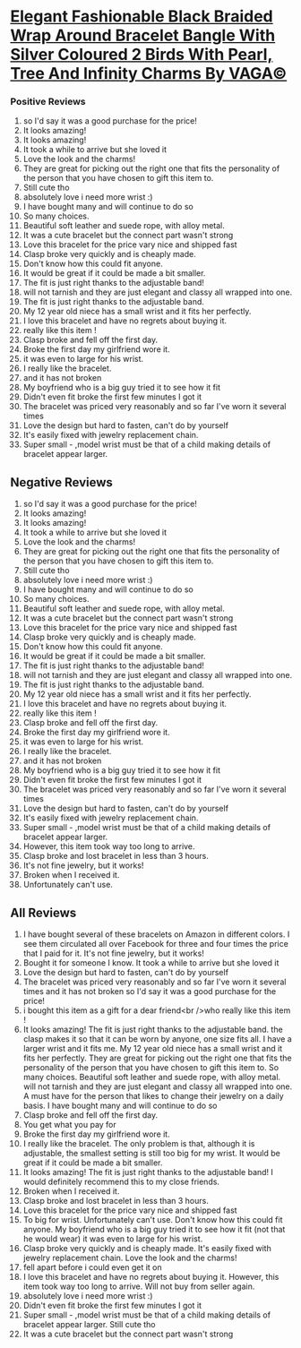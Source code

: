 # [Elegant Fashionable Black Braided Wrap Around Bracelet Bangle With Silver Coloured 2 Birds With Pearl, Tree And Infinity Charms By VAGA©](https://products.checkmycream.com/products/Elegant-Fashionable-Black-Braided-Wrap-Around-Bracelet-Bangle-With-Silver-Coloured-2-Birds-With-Pearl-Tree-And-Infinity-Charms-By-VAGA(c).html)

### Positive Reviews

<ol>
      <li>so I&#x27;d say it was a good purchase for the price!</li>
      <li>It looks amazing!</li>
      <li>It looks amazing!</li>
      <li>It took a while to arrive but she loved it</li>
      <li>Love the look and the charms!</li>
      <li>They are great for picking out the right one that fits the personality of the person that you have chosen to gift this item to.</li>
      <li>Still cute tho</li>
      <li>absolutely love i need more wrist :)</li>
      <li>I have bought many and will continue to do so</li>
      <li>So many choices.</li>
      <li>Beautiful soft leather and suede rope, with alloy metal.</li>
      <li>It was a cute bracelet but the connect part wasn&#x27;t strong</li>
      <li>Love this bracelet for the price vary nice and shipped fast</li>
      <li>Clasp broke very quickly and is cheaply made.</li>
      <li>Don&#x27;t know how this could fit anyone.</li>
      <li>It would be great if it could be made a bit smaller.</li>
      <li>The fit is just right thanks to the adjustable band!</li>
      <li>will not tarnish and they are just elegant and classy all wrapped into one.</li>
      <li>The fit is just right thanks to the adjustable band.</li>
      <li>My 12 year old niece has a small wrist and it fits her perfectly.</li>
      <li>I love this bracelet and have no regrets about buying it.</li>
      <li>really  like this item !</li>
      <li>Clasp broke and fell off the first day.</li>
      <li>Broke the first day my girlfriend wore it.</li>
      <li>it was even to large for his wrist.</li>
      <li>I really like the bracelet.  </li>
      <li>and it has not broken</li>
      <li>My boyfriend who is a big guy tried it to see how it fit</li>
      <li>Didn&#x27;t even fit broke the first few minutes I got it</li>
      <li>The bracelet was priced very reasonably and so far I&#x27;ve worn it several times</li>
      <li>Love the design but hard to fasten, can&#x27;t do by yourself</li>
      <li>It&#x27;s easily fixed with jewelry replacement chain.</li>
      <li>Super small - ,model wrist must be that of a child making details of bracelet appear larger.</li>
</ol>


<h2>Negative Reviews</h2>
<ol>
<li> so I&#x27;d say it was a good purchase for the price!</li>
<li> It looks amazing!</li>
<li> It looks amazing!</li>
<li> It took a while to arrive but she loved it</li>
<li> Love the look and the charms!</li>
<li> They are great for picking out the right one that fits the personality of the person that you have chosen to gift this item to.</li>
<li> Still cute tho</li>
<li> absolutely love i need more wrist :)</li>
<li> I have bought many and will continue to do so</li>
<li> So many choices.</li>
<li> Beautiful soft leather and suede rope, with alloy metal.</li>
<li> It was a cute bracelet but the connect part wasn&#x27;t strong</li>
<li> Love this bracelet for the price vary nice and shipped fast</li>
<li> Clasp broke very quickly and is cheaply made.</li>
<li> Don&#x27;t know how this could fit anyone.</li>
<li> It would be great if it could be made a bit smaller.</li>
<li> The fit is just right thanks to the adjustable band!</li>
<li> will not tarnish and they are just elegant and classy all wrapped into one.</li>
<li> The fit is just right thanks to the adjustable band.</li>
<li> My 12 year old niece has a small wrist and it fits her perfectly.</li>
<li> I love this bracelet and have no regrets about buying it.</li>
<li> really  like this item !</li>
<li> Clasp broke and fell off the first day.</li>
<li> Broke the first day my girlfriend wore it.</li>
<li> it was even to large for his wrist.</li>
<li> I really like the bracelet.  </li>
<li> and it has not broken</li>
<li> My boyfriend who is a big guy tried it to see how it fit</li>
<li> Didn&#x27;t even fit broke the first few minutes I got it</li>
<li> The bracelet was priced very reasonably and so far I&#x27;ve worn it several times</li>
<li> Love the design but hard to fasten, can&#x27;t do by yourself</li>
<li> It&#x27;s easily fixed with jewelry replacement chain.</li>
<li> Super small - ,model wrist must be that of a child making details of bracelet appear larger.</li>
<li> However, this item took way too long to arrive.</li>
<li> Clasp broke and lost bracelet in less than 3 hours.</li>
<li> It&#x27;s not fine jewelry, but it works!</li>
<li> Broken when I received it.</li>
<li> Unfortunately can&#x27;t use.</li>
</ol>

<h2>All Reviews</h2>

<ol>
    <li> I have bought several of these bracelets on Amazon in different colors. I see them circulated all over Facebook for three and four times the price that I paid for it.  It&#x27;s not fine jewelry, but it works!</li>
    <li> Bought it for someone I know. It took a while to arrive but she loved it</li>
    <li> Love the design but hard to fasten, can&#x27;t do by yourself</li>
    <li> The bracelet was priced very reasonably and so far I&#x27;ve worn it several times and it has not broken so I&#x27;d say it was a good purchase for the price!</li>
    <li> i bought this item as a gift for a dear friend&lt;br /&gt;who really  like this item !</li>
    <li> It looks amazing! The fit is just right thanks to the adjustable band. the clasp makes it so that it can be worn by anyone, one size fits all. I have a larger wrist and it fits me. My 12 year old niece has a small wrist and it fits her perfectly. They are great for picking out the right one that fits the personality of the person that you have chosen to gift this item to. So many choices. Beautiful soft leather and suede rope, with alloy metal. will not tarnish and they are just elegant and classy all wrapped into one. A must have for the person that likes to change their jewelry on a daily basis. I have bought many and will continue to do so</li>
    <li> Clasp broke and fell off the first day.</li>
    <li> You get what you pay for</li>
    <li> Broke the first day my girlfriend wore it.</li>
    <li> I really like the bracelet.  The only problem is that, although it is adjustable, the smallest setting is still too big for my wrist.  It would be great if it could be made a bit smaller.</li>
    <li> It looks amazing! The fit is just right thanks to the adjustable band! I would definitely recommend this to my close friends.</li>
    <li> Broken when I received it.</li>
    <li> Clasp broke and lost bracelet in less than 3 hours.</li>
    <li> Love this bracelet for the price vary nice and shipped fast</li>
    <li> To big for wrist.  Unfortunately can&#x27;t use. Don&#x27;t know how this could fit anyone. My boyfriend who is a big guy tried it to see how it fit (not that he would wear) it was even to large for his wrist.</li>
    <li> Clasp broke very quickly and is cheaply made. It&#x27;s easily fixed with jewelry replacement chain. Love the look and the charms!</li>
    <li> fell apart before i could even get it on</li>
    <li> I love this bracelet and have no regrets about buying it. However, this item took way too long to arrive. Will not buy from seller again.</li>
    <li> absolutely love i need more wrist :)</li>
    <li> Didn&#x27;t even fit broke the first few minutes I got it</li>
    <li> Super small - ,model wrist must be that of a child making details of bracelet appear larger. Still cute tho</li>
    <li> It was a cute bracelet but the connect part wasn&#x27;t strong</li>
</ol>




